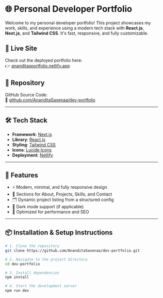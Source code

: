 # 🌐 Personal Developer Portfolio

Welcome to my personal developer portfolio! This project showcases my work, skills, and experience using a modern tech stack with **React.js**, **Next.js**, and **Tailwind CSS**. It's fast, responsive, and fully customizable.

## 🚀 Live Site

Check out the deployed portfolio here:  
👉 [ananditasportfolio.netlify.app](https://ananditasportfolio.netlify.app/)

## 📁 Repository

GitHub Source Code:  
🔗 [github.com/AnanditaSaxenaa/dev-portfolio](https://github.com/AnanditaSaxenaa/dev-portfolio)

---

## 🛠 Tech Stack

- **Framework**: [Next.js](https://nextjs.org/)
- **Library**: [React.js](https://reactjs.org/)
- **Styling**: [Tailwind CSS](https://tailwindcss.com/)
- **Icons**: [Lucide Icons](https://lucide.dev/)
- **Deployment**: [Netlify](https://www.netlify.com/)

---

## 📸 Features

- ⚡ Modern, minimal, and fully responsive design
- 🧠 Sections for About, Projects, Skills, and Contact
- 🗂 Dynamic project listing from a structured config
- 🌙 Dark mode support (if applicable)
- 🚀 Optimized for performance and SEO

---

## 📦 Installation & Setup Instructions

```bash
# 1. Clone the repository
git clone https://github.com/AnanditaSaxenaa/dev-portfolio.git

# 2. Navigate to the project directory
cd dev-portfolio

# 3. Install dependencies
npm install

# 4. Start the development server
npm run dev
